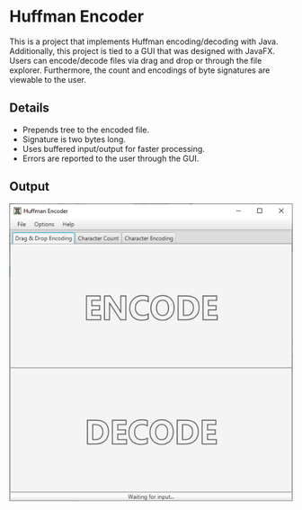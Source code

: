 # Huffman Encoder
This is a project that implements Huffman encoding/decoding with Java. Additionally, this project is tied to a GUI  that was designed with JavaFX. Users can encode/decode files via drag and drop or through the file explorer. Furthermore, the count and encodings of byte signatures are viewable to the user.

## Details
* Prepends tree to the encoded file.
* Signature is two bytes long.
* Uses buffered input/output for faster processing.
* Errors are reported to the user through the GUI.

## Output
![Huffman Encoding Image](output.PNG)
